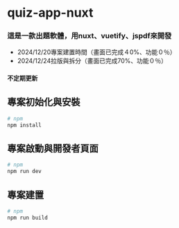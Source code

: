 # quiz-app-nuxt
### 這是一款出題軟體，用nuxt、vuetify、jspdf來開發
- 2024/12/20專案建置時間（畫面已完成４0%、功能０％）
- 2024/12/24拉版與拆分（畫面已完成70%、功能０％）

#### 不定期更新

## 專案初始化與安裝
```bash
# npm
npm install
```

## 專案啟動與開發者頁面
```bash
# npm
npm run dev
```

## 專案建置
```bash
# npm
npm run build
```
